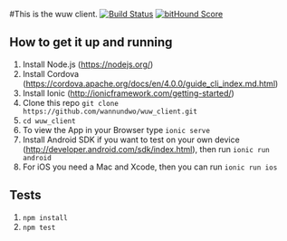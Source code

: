 #This is the wuw client.
[![Build Status](https://travis-ci.org/wannundwo/wuw_client.svg?branch=master)](https://travis-ci.org/wannundwo/wuw_client)
[![bitHound Score](https://www.bithound.io/github/wannundwo/wuw_client/badges/score.svg)](https://www.bithound.io/github/wannundwo/wuw_client)

## How to get it up and running
1. Install Node.js (https://nodejs.org/)
2. Install Cordova (https://cordova.apache.org/docs/en/4.0.0/guide_cli_index.md.html)
3. Install Ionic (http://ionicframework.com/getting-started/)
4. Clone this repo `git clone https://github.com/wannundwo/wuw_client.git`
5. `cd wuw_client`
6. To view the App in your Browser type `ionic serve`
7. Install Android SDK if you want to test on your own device (http://developer.android.com/sdk/index.html), then run `ionic run android`
8. For iOS you need a Mac and Xcode, then you can run `ionic run ios`

## Tests
1. `npm install`
2. `npm test`
